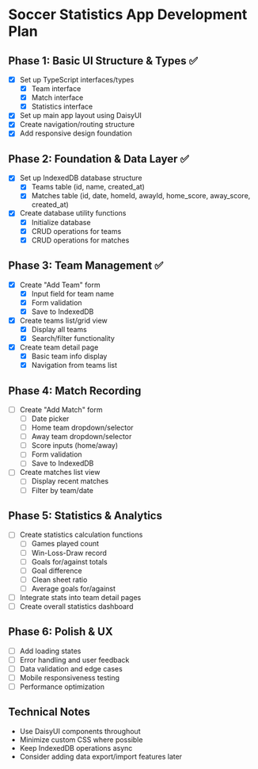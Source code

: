# Soccer Statistics App Development Plan

## Phase 1: Basic UI Structure & Types ✅

- [x] Set up TypeScript interfaces/types
  - [x] Team interface
  - [x] Match interface
  - [x] Statistics interface
- [x] Set up main app layout using DaisyUI
- [x] Create navigation/routing structure
- [x] Add responsive design foundation

## Phase 2: Foundation & Data Layer ✅

- [x] Set up IndexedDB database structure
  - [x] Teams table (id, name, created_at)
  - [x] Matches table (id, date, homeId, awayId, home_score, away_score, created_at)
- [x] Create database utility functions
  - [x] Initialize database
  - [x] CRUD operations for teams
  - [x] CRUD operations for matches

## Phase 3: Team Management ✅

- [x] Create "Add Team" form
  - [x] Input field for team name
  - [x] Form validation
  - [x] Save to IndexedDB
- [x] Create teams list/grid view
  - [x] Display all teams
  - [x] Search/filter functionality
- [x] Create team detail page
  - [x] Basic team info display
  - [x] Navigation from teams list

## Phase 4: Match Recording

- [ ] Create "Add Match" form
  - [ ] Date picker
  - [ ] Home team dropdown/selector
  - [ ] Away team dropdown/selector
  - [ ] Score inputs (home/away)
  - [ ] Form validation
  - [ ] Save to IndexedDB
- [ ] Create matches list view
  - [ ] Display recent matches
  - [ ] Filter by team/date

## Phase 5: Statistics & Analytics

- [ ] Create statistics calculation functions
  - [ ] Games played count
  - [ ] Win-Loss-Draw record
  - [ ] Goals for/against totals
  - [ ] Goal difference
  - [ ] Clean sheet ratio
  - [ ] Average goals for/against
- [ ] Integrate stats into team detail pages
- [ ] Create overall statistics dashboard

## Phase 6: Polish & UX

- [ ] Add loading states
- [ ] Error handling and user feedback
- [ ] Data validation and edge cases
- [ ] Mobile responsiveness testing
- [ ] Performance optimization

## Technical Notes

- Use DaisyUI components throughout
- Minimize custom CSS where possible
- Keep IndexedDB operations async
- Consider adding data export/import features later
